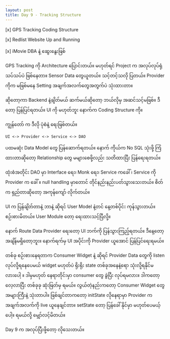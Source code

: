 ```yaml
---
layout: post
title: Day 9 - Tracking Structure
---
```

[x] GPS Tracking Coding Structure

[x] Redlist Website Up and Running

[x] iMovie DBA နဲ့ ဆွေးနွေးဖြစ်

GPS Tracking ကို Architecture ပြောင်းတယ်။ မဟုတ်ရင် Project က အလုပ်လုပ်ရုံ သပ်သပ်ပဲ ဖြစ်နေတာ။ Sensor Data တွေယူတယ်။ သင့်တင့်သလို ပြတယ်။ Provider ကိုက မဖြစ်မနေ Setting အချက်အလက်တွေအတွက်ပဲ သုံးထားတာ။

ဆိုတော့ကာ Backend နဲ့ချိတ်မယ် ဆက်မယ်ဆိုတော့ ဘယ်လိုမှ အဆင်သင့်မဖြစ်။ ဒီတော့ ပြန်ပြင်ရတယ်။ UI ကို မဟုတ်ဘူး နောက်က Coding Structure ကို။

ကျွန်တော် က ဒီလို ပုံစံနဲ့ ရေးဖြစ်တယ်။

```UI <-> Provider <-> Service <-> DAO```

ပထမဆုံး Data Model တွေ ပြန်ဆောက်ရတယ်။ နောက် ကိုယ်က No SQL သုံးဖို့ ကြံထားတာဆိုတော့ Relationship တွေ မများစေဖို့လည်း သတိထားပြီး ပြန်ရေးရတယ်။

ထုံးစံအတိုင်း DAO မှာ Interface ရေး၊ Monk ရေး၊ Service ကခေါ် ၊ Service ကို Provider က ခေါ် ။ null handling မှာတောင် တိုင်နည်းနည်းပတ်သွားသေးတယ်။ စိတ်က ရှည်တာဆိုတော့ အကုန်ကျော် လိုက်တယ်။

UI က ပြန်ချိတ်တာနဲ့ ဘာနဲ့ ဆိုရင် User Model နဲ့တင် နေ့တစ်ပိုင်း ကုန်သွားတယ်။ စဉ်းစားမိတယ်။ User Module တော့ ရေးထားသင့်ပြီလို့။

နောက် Route Data Provider ရေးတော့ UI ဘက်ကို ပြန်သွားကြည့်ရတယ်။ ဒီနေ့တော့ အချိန်မရှိတော့ဘူး။ နောက်ရက်မှ UI အပိုင်းကို Provider  ယူအောင် ပြန်ပြင်ရေးရမယ်။

တစ်ခု စဉ်းစားနေရတာက Consumer Widget နဲ့ ဆိုရင် Provider Data တွေကို listen လုပ်လို့ရနေပေမယ် widget မဟုတ်ပဲ ရိုးရိုး state တစ်ခုအနေနဲ့ရော သုံးလို့ရနိုင်မလား‌ပေါ့ ။ ဒါမှမဟုတ် နေရာတိုင်းမှာ consumer တွေ ခွဲပြီး လုပ်ရမလား။ ဒါကတော့ လေ့လာပြီး တစ်ခုခု ဆုံးဖြတ်မှ ရမယ်။ လွယ်တဲ့နည်းကတော့ Consumer Widget တွေ အများကြီးနဲ့ သုံးတာပါ။ ဖြစ်ချင်တာကတော့ initState လိုနေရာမှာ Provider က အချက်အလက်ကို live ယူနေချင်တာ။ setState တော့ ပြန်ခေါ် နိုင်မှာ မဟုတ်ပေမယ့်ပေါ့။ ရမယ်လို့ မျှော်လင့်မိတယ်။

Day 9 က အလုပ်ပြီးဖို့တော့ လိုသေးတယ်။



